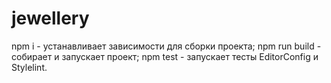 # jewellery

npm i - устанавливает зависимости для сборки проекта;
npm run build - собирает и запускает проект;
npm test - запускает тесты EditorConfig и Stylelint.
